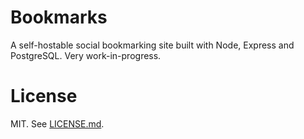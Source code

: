 # Bookmarks

A self-hostable social bookmarking site built with Node, Express and PostgreSQL. Very work-in-progress.

# License

MIT. See [LICENSE.md](LICENSE.md).
